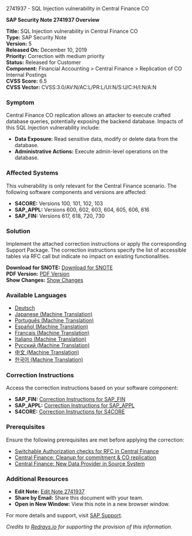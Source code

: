 2741937 - SQL Injection vulnerability in Central Finance CO

**SAP Security Note 2741937 Overview**

**Title:** SQL Injection vulnerability in Central Finance CO  
**Type:** SAP Security Note  
**Version:** 5  
**Released On:** December 10, 2019  
**Priority:** Correction with medium priority  
**Status:** Released for Customer  
**Component:** Financial Accounting > Central Finance > Replication of CO Internal Postings  
**CVSS Score:** 6.5  
**CVSS Vector:** CVSS:3.0/AV:N/AC:L/PR:L/UI:N/S:U/C:H/I:N/A:N

### Symptom
Central Finance CO replication allows an attacker to execute crafted database queries, potentially exposing the backend database. Impacts of this SQL Injection vulnerability include:
- **Data Exposure:** Read sensitive data, modify or delete data from the database.
- **Administrative Actions:** Execute admin-level operations on the database.

### Affected Systems
This vulnerability is only relevant for the Central Finance scenario. The following software components and versions are affected:

- **S4CORE:** Versions 100, 101, 102, 103
- **SAP_APPL:** Versions 600, 602, 603, 604, 605, 606, 616
- **SAP_FIN:** Versions 617, 618, 720, 730

### Solution
Implement the attached correction instructions or apply the corresponding Support Package. The correction instructions specify the list of accessible tables via RFC call but indicate no impact on existing functionalities.

**Download for SNOTE:** [Download for SNOTE](https://notesdownloads.sap.com/note/0040000001461992019)  
**PDF Version:** [PDF Version](https://userapps.support.sap.com/sap/support/sfm/notes/print/0002741937?language=en-US&token=0967C1EA04FB9BECF5192968AF6A1CB8)  
**Show Changes:** [Show Changes](https://me.sap.com/notesLatestChanges/0002741937/E/diff)

### Available Languages
- [Deutsch](https://me.sap.com/notes/0002741937/D)
- [Japanese (Machine Translation)](https://me.sap.com/notes/0002741937/J)
- [Português (Machine Translation)](https://me.sap.com/notes/0002741937/P)
- [Español (Machine Translation)](https://me.sap.com/notes/0002741937/S)
- [Français (Machine Translation)](https://me.sap.com/notes/0002741937/F)
- [Italiano (Machine Translation)](https://me.sap.com/notes/0002741937/I)
- [Русский (Machine Translation)](https://me.sap.com/notes/0002741937/R)
- [中文 (Machine Translation)](https://me.sap.com/notes/0002741937/1)
- [한국어 (Machine Translation)](https://me.sap.com/notes/0002741937/3)

### Correction Instructions
Access the correction instructions based on your software component:
- **SAP_FIN:** [Correction Instructions for SAP_FIN](https://me.sap.com/corrins/0002741937/15841)
- **SAP_APPL:** [Correction Instructions for SAP_APPL](https://me.sap.com/corrins/0002741937/1)
- **S4CORE:** [Correction Instructions for S4CORE](https://me.sap.com/corrins/0002741937/19773)

### Prerequisites
Ensure the following prerequisites are met before applying the correction:
- [Switchable Authorization checks for RFC in Central Finance](https://me.sap.com/notes/2495144)
- [Central Finance: Cleanup for commitment & CO replication](https://me.sap.com/notes/2576751)
- [Central Finance: New Data Provider in Source System](https://me.sap.com/notes/2593745)

### Additional Resources
- **Edit Note:** [Edit Note 2741937](https://me.sap.com/sap/support/notes/edit/0002741937)
- **Share by Email:** Share this document with your team.
- **Open in New Window:** View this note in a new browser window.

For more details and support, visit [SAP Support](https://me.sap.com/).

*Credits to [Redrays.io](https://redrays.io) for supporting the provision of this information.*